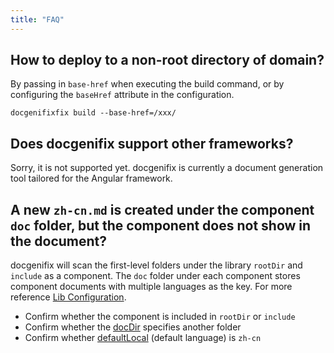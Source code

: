 ```yaml
---
title: "FAQ"
---
```

## How to deploy to a non-root directory of domain?
By passing in `base-href` when executing the build command, or by configuring the `baseHref` attribute in the configuration.

`docgenifixfix build --base-href=/xxx/`

## Does docgenifix support other frameworks?
Sorry, it is not supported yet. docgenifix is currently a document generation tool tailored for the Angular framework.

## A new `zh-cn.md` is created under the component `doc` folder, but the component does not show in the document?
docgenifix will scan the first-level folders under the library `rootDir` and `include` as a component. The `doc` folder under each component stores component documents with multiple languages as the key. For more reference [Lib Configuration](configuration/lib#rootdir).
- Confirm whether the component is included in `rootDir` or `include`
- Confirm whether the [docDir](configuration/lib#docdir) specifies another folder
- Confirm whether [defaultLocal](configuration/global#defaultlocale) (default language) is `zh-cn`
